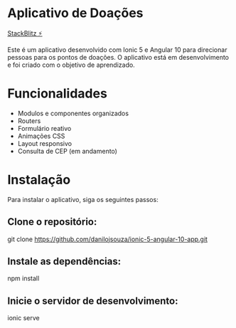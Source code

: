 # Aplicativo de Doações

[StackBlitz ⚡️](https://ionic-5-angular-10-app-doar.stackblitz.io)

Este é um aplicativo desenvolvido com Ionic 5 e Angular 10 para direcionar pessoas para os pontos de doações. O aplicativo está em desenvolvimento e foi criado com o objetivo de aprendizado.

# Funcionalidades

- Modulos e componentes organizados
- Routers
- Formulário reativo
- Animações CSS
- Layout responsivo
- Consulta de CEP (em andamento)

# Instalação

Para instalar o aplicativo, siga os seguintes passos:

## Clone o repositório:

git clone https://github.com/danilojsouza/ionic-5-angular-10-app.git

## Instale as dependências:

npm install

## Inicie o servidor de desenvolvimento:

ionic serve
